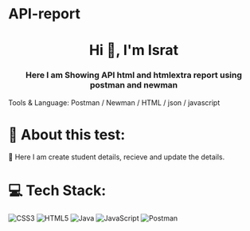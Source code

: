 # API-report
<h1 align="center">Hi 👋, I'm Israt</h1>
<h3 align="center">Here I am Showing API html and htmlextra report using postman and newman</h3>

Tools & Language: Postman / Newman /  HTML / json / javascript

# 💫 About this test:
🔭 Here I am create student details, recieve and update the details.

# 💻 Tech Stack:
![CSS3](https://img.shields.io/badge/css3-%231572B6.svg?style=for-the-badge&logo=css3&logoColor=white) ![HTML5](https://img.shields.io/badge/html5-%23E34F26.svg?style=for-the-badge&logo=html5&logoColor=white) ![Java](https://img.shields.io/badge/java-%23ED8B00.svg?style=for-the-badge&logo=java&logoColor=white) ![JavaScript](https://img.shields.io/badge/javascript-%23323330.svg?style=for-the-badge&logo=javascript&logoColor=%23F7DF1E) ![Postman](https://img.shields.io/badge/Postman-FF6C37?style=for-the-badge&logo=postman&logoColor=white)
